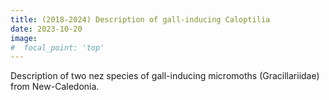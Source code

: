 ```yaml
---
title: (2018-2024) Description of gall-inducing Caloptilia
date: 2023-10-20
image:
#  focal_point: 'top'
---
```


Description of two nez species of gall-inducing micromoths (Gracillariidae) from New-Caledonia.

<!--more-->

